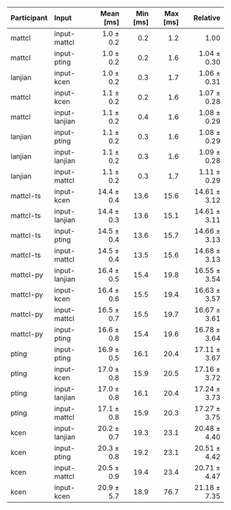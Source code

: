 | Participant | Input | Mean [ms] | Min [ms] | Max [ms] | Relative |
|:---|:---|---:|---:|---:|---:|
| mattcl | input-mattcl | 1.0 ± 0.2 | 0.2 | 1.2 | 1.00 |
| mattcl | input-pting | 1.0 ± 0.2 | 0.2 | 1.6 | 1.04 ± 0.30 |
| lanjian | input-kcen | 1.0 ± 0.2 | 0.3 | 1.7 | 1.06 ± 0.31 |
| mattcl | input-kcen | 1.1 ± 0.2 | 0.2 | 1.6 | 1.07 ± 0.28 |
| mattcl | input-lanjian | 1.1 ± 0.2 | 0.4 | 1.6 | 1.08 ± 0.29 |
| lanjian | input-pting | 1.1 ± 0.2 | 0.3 | 1.6 | 1.08 ± 0.29 |
| lanjian | input-lanjian | 1.1 ± 0.2 | 0.3 | 1.6 | 1.09 ± 0.28 |
| lanjian | input-mattcl | 1.1 ± 0.2 | 0.3 | 1.7 | 1.11 ± 0.29 |
| mattcl-ts | input-kcen | 14.4 ± 0.4 | 13.6 | 15.6 | 14.61 ± 3.12 |
| mattcl-ts | input-lanjian | 14.4 ± 0.3 | 13.6 | 15.1 | 14.61 ± 3.11 |
| mattcl-ts | input-pting | 14.5 ± 0.4 | 13.6 | 15.7 | 14.66 ± 3.13 |
| mattcl-ts | input-mattcl | 14.5 ± 0.4 | 13.5 | 15.6 | 14.68 ± 3.13 |
| mattcl-py | input-lanjian | 16.4 ± 0.5 | 15.4 | 19.8 | 16.55 ± 3.54 |
| mattcl-py | input-kcen | 16.4 ± 0.6 | 15.5 | 19.4 | 16.63 ± 3.57 |
| mattcl-py | input-mattcl | 16.5 ± 0.7 | 15.5 | 19.7 | 16.67 ± 3.61 |
| mattcl-py | input-pting | 16.6 ± 0.8 | 15.4 | 19.6 | 16.78 ± 3.64 |
| pting | input-pting | 16.9 ± 0.5 | 16.1 | 20.4 | 17.11 ± 3.67 |
| pting | input-kcen | 17.0 ± 0.8 | 15.9 | 20.5 | 17.16 ± 3.72 |
| pting | input-lanjian | 17.0 ± 0.8 | 16.1 | 20.4 | 17.24 ± 3.73 |
| pting | input-mattcl | 17.1 ± 0.8 | 15.9 | 20.3 | 17.27 ± 3.75 |
| kcen | input-lanjian | 20.2 ± 0.7 | 19.3 | 23.1 | 20.48 ± 4.40 |
| kcen | input-pting | 20.3 ± 0.8 | 19.2 | 23.1 | 20.51 ± 4.42 |
| kcen | input-mattcl | 20.5 ± 0.9 | 19.4 | 23.4 | 20.71 ± 4.47 |
| kcen | input-kcen | 20.9 ± 5.7 | 18.9 | 76.7 | 21.18 ± 7.35 |
